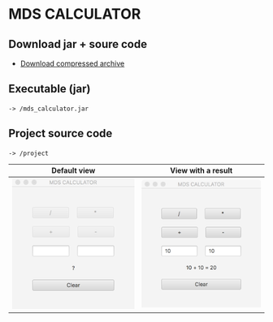 
# MDS CALCULATOR

## Download jar + soure code

* [Download compressed archive](https://github.com/gnatty/mds-javafx-mds-calculator/raw/master/mds-calculator.zip)


## Executable (jar)
```
-> /mds_calculator.jar
```

## Project source code
```
-> /project
```

| Default view | View with a result
| --- | ---
| ![alt text](https://raw.githubusercontent.com/gnatty/mds-javafx-mds-calculator/master/docs/app_empty.png "Default app view") | ![alt text](https://raw.githubusercontent.com/gnatty/mds-javafx-mds-calculator/master/docs/app_with_result.png "App view with a result")
